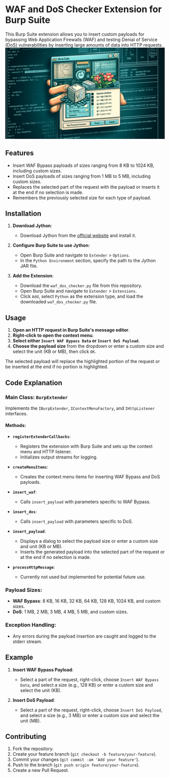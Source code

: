# WAF and DoS Checker Extension for Burp Suite

This Burp Suite extension allows you to insert custom payloads for bypassing Web Application Firewalls (WAF) and testing Denial of Service (DoS) vulnerabilities by inserting large amounts of data into HTTP requests.
![Illustration of WAF and DoS Checker Extension](./Dos.webp)
## Features

- Insert WAF Bypass payloads of sizes ranging from 8 KB to 1024 KB, including custom sizes.
- Insert DoS payloads of sizes ranging from 1 MB to 5 MB, including custom sizes.
- Replaces the selected part of the request with the payload or inserts it at the end if no selection is made.
- Remembers the previously selected size for each type of payload.

## Installation

1. **Download Jython**:
   - Download Jython from the [official website](https://www.jython.org/downloads.html) and install it.

2. **Configure Burp Suite to use Jython**:
   - Open Burp Suite and navigate to `Extender` > `Options`.
   - In the `Python Environment` section, specify the path to the Jython JAR file.

3. **Add the Extension**:
   - Download the `waf_dos_checker.py` file from this repository.
   - Open Burp Suite and navigate to `Extender` > `Extensions`.
   - Click `Add`, select `Python` as the extension type, and load the downloaded `waf_dos_checker.py` file.

## Usage

1. **Open an HTTP request in Burp Suite's message editor**.
2. **Right-click to open the context menu**.
3. **Select either `Insert WAF Bypass Data` or `Insert DoS Payload`**.
4. **Choose the payload size** from the dropdown or enter a custom size and select the unit (KB or MB), then click `OK`.

The selected payload will replace the highlighted portion of the request or be inserted at the end if no portion is highlighted.

## Code Explanation

### Main Class: `BurpExtender`

Implements the `IBurpExtender`, `IContextMenuFactory`, and `IHttpListener` interfaces.

#### Methods:

- **`registerExtenderCallbacks`**: 
  - Registers the extension with Burp Suite and sets up the context menu and HTTP listener.
  - Initializes output streams for logging.

- **`createMenuItems`**:
  - Creates the context menu items for inserting WAF Bypass and DoS payloads.

- **`insert_waf`**:
  - Calls `insert_payload` with parameters specific to WAF Bypass.

- **`insert_dos`**:
  - Calls `insert_payload` with parameters specific to DoS.

- **`insert_payload`**:
  - Displays a dialog to select the payload size or enter a custom size and unit (KB or MB).
  - Inserts the generated payload into the selected part of the request or at the end if no selection is made.

- **`processHttpMessage`**:
  - Currently not used but implemented for potential future use.

### Payload Sizes:

- **WAF Bypass**: 8 KB, 16 KB, 32 KB, 64 KB, 128 KB, 1024 KB, and custom sizes.
- **DoS**: 1 MB, 2 MB, 3 MB, 4 MB, 5 MB, and custom sizes.

### Exception Handling:

- Any errors during the payload insertion are caught and logged to the stderr stream.

## Example

1. **Insert WAF Bypass Payload**:
    - Select a part of the request, right-click, choose `Insert WAF Bypass Data`, and select a size (e.g., 128 KB) or enter a custom size and select the unit (KB).

2. **Insert DoS Payload**:
    - Select a part of the request, right-click, choose `Insert DoS Payload`, and select a size (e.g., 3 MB) or enter a custom size and select the unit (MB).

## Contributing

1. Fork the repository.
2. Create your feature branch (`git checkout -b feature/your-feature`).
3. Commit your changes (`git commit -am 'Add your feature'`).
4. Push to the branch (`git push origin feature/your-feature`).
5. Create a new Pull Request.




